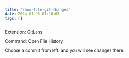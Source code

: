 ```yaml
---
title: "show-file-git-changes"
date: 2024-01-15 01:10:05
tags: []
---
```

Extension: GitLens

Command: Open File History

Choose a commit from left. and you will see changes there.

